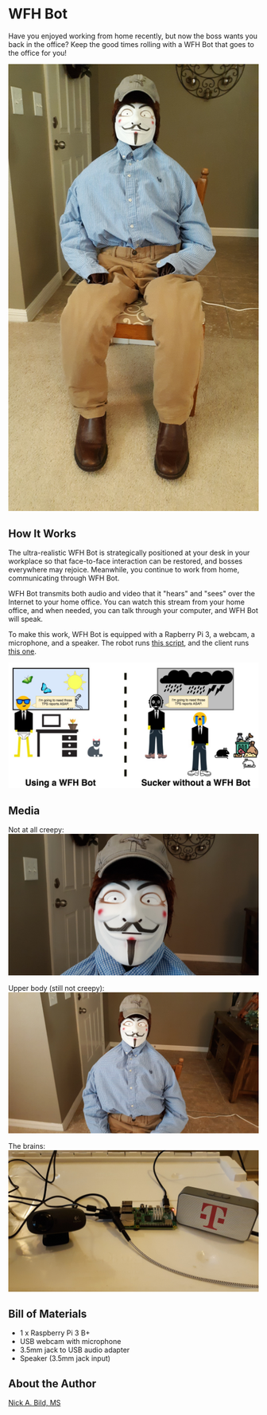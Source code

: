 # WFH Bot

Have you enjoyed working from home recently, but now the boss wants you back in the office?  Keep the good times rolling with a WFH Bot that goes to the office for you!

<p align="center">
<img src="https://raw.githubusercontent.com/nickbild/wfh_robot/main/media/full_body_sm.jpg">
</p>

## How It Works

The ultra-realistic WFH Bot is strategically positioned at your desk in your workplace so that face-to-face interaction can be restored, and bosses everywhere may rejoice.  Meanwhile, you continue to work from home, communicating through WFH Bot.

WFH Bot transmits both audio and video that it "hears" and "sees" over the Internet to your home office.  You can watch this stream from your home office, and when needed, you can talk through your computer, and WFH Bot will speak.

To make this work, WFH Bot is equipped with a Rapberry Pi 3, a webcam, a microphone, and a speaker.  The robot runs [this script](https://github.com/nickbild/wfh_robot/blob/main/wfh_robot.py), and the client runs [this one](https://github.com/nickbild/wfh_robot/blob/main/wfh_client.py).

<p align="center">
<img src="https://raw.githubusercontent.com/nickbild/wfh_robot/main/media/wfh_bot.jpg">
</p>

## Media

Not at all creepy:
![Face](https://raw.githubusercontent.com/nickbild/wfh_robot/main/media/face_close_sm.jpg)

Upper body (still not creepy):
![Upper body](https://raw.githubusercontent.com/nickbild/wfh_robot/main/media/upper_body_sm.jpg)

The brains:
![Hardware](https://raw.githubusercontent.com/nickbild/wfh_robot/main/media/hardware_sm.jpg)

## Bill of Materials

- 1 x Raspberry Pi 3 B+
- USB webcam with microphone
- 3.5mm jack to USB audio adapter
- Speaker (3.5mm jack input)

## About the Author

[Nick A. Bild, MS](https://nickbild79.firebaseapp.com/#!/)
